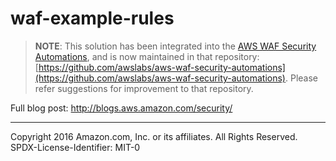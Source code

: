 # waf-example-rules
> **NOTE**: This solution has been integrated into the [AWS WAF Security Automations](https://aws.amazon.com/answers/security/aws-waf-security-automations/), and is now maintained in that repository: [https://github.com/awslabs/aws-waf-security-automations](https://github.com/awslabs/aws-waf-security-automations).
> Please refer suggestions for improvement to that repository.

Full blog post: http://blogs.aws.amazon.com/security/

***

Copyright 2016 Amazon.com, Inc. or its affiliates. All Rights Reserved.
SPDX-License-Identifier: MIT-0
